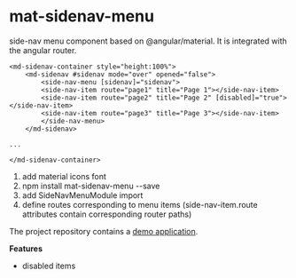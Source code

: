 # mat-sidenav-menu

side-nav menu component based on @angular/material.
It is integrated with the angular router.

    <md-sidenav-container style="height:100%">
        <md-sidenav #sidenav mode="over" opened="false">
            <side-nav-menu [sidenav]="sidenav">
            <side-nav-item route="page1" title="Page 1"></side-nav-item>
            <side-nav-item route="page2" title="Page 2" [disabled]="true"></side-nav-item>
            <side-nav-item route="page3" title="Page 3"></side-nav-item>
            </side-nav-menu>
        </md-sidenav>
    
    ...

    </md-sidenav-container>

1. add material icons font
2. npm install mat-sidenav-menu --save
3. add SideNavMenuModule import
4. define routes corresponding to menu items (side-nav-item.route attributes contain corresponding router paths)

The project repository contains a [demo application](https://github.com/mduriancik/mat-sidenav-menu/tree/master/src/app).

__Features__

* disabled items
